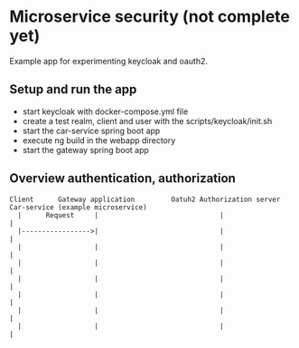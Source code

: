 # Microservice security (not complete yet)

Example app for experimenting keycloak and oauth2.

## Setup and run the app

- start keycloak with docker-compose.yml file
- create a test realm, client and user with the scripts/keycloak/init.sh
- start the car-service spring boot app
- execute ng build in the webapp directory
- start the  gateway spring boot app

## Overview authentication, authorization

 

````
Client      Gateway application         Oatuh2 Authorization server        Car-service (example microservice)
  |      Request     |                              |                                 |
  |----------------->|                              |                                 |
  |                  |                              |                                 |
  |                  |                              |                                 |
  |                  |                              |                                 |
  |                  |                              |                                 |
  |                  |                              |                                 |
  |                  |                              |                                 |
            